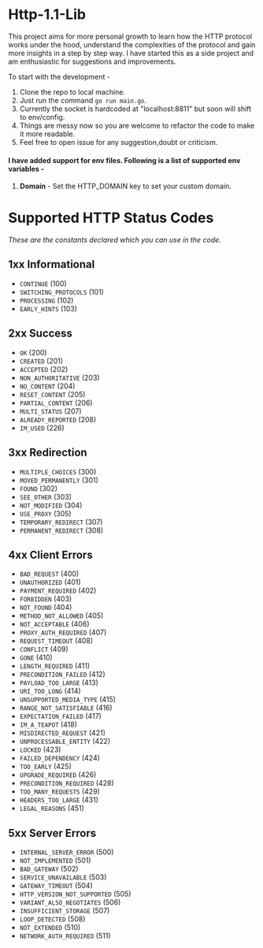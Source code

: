 # Http-1.1-Lib

This project aims for more personal growth to learn how the HTTP protocol works under the hood, understand the complexities of the protocol and gain more insights in a step by step way. I have started this as a side project and am enthusiastic for suggestions and improvements.

To start with the development - 
1. Clone the repo to local machine.
2. Just run the command `go run main.go`.
3. Currently the socket is hardcoded at "localhost:8811" but soon will shift to env/config.
4. Things are messy now so you are welcome to refactor the code to make it more readable.
5. Feel free to open issue for any suggestion,doubt or criticism.


#### I have added support for env files. Following is a list of supported env variables - 
1. **Domain** - Set the HTTP_DOMAIN key to set your custom domain.

# Supported HTTP Status Codes
*These are the constants declared which you can use in the code.*

## 1xx Informational

- `CONTINUE` (100)
- `SWITCHING_PROTOCOLS` (101)
- `PROCESSING` (102)
- `EARLY_HINTS` (103)

## 2xx Success

- `OK` (200)
- `CREATED` (201)
- `ACCEPTED` (202)
- `NON_AUTHORITATIVE` (203)
- `NO_CONTENT` (204)
- `RESET_CONTENT` (205)
- `PARTIAL_CONTENT` (206)
- `MULTI_STATUS` (207)
- `ALREADY_REPORTED` (208)
- `IM_USED` (226)

## 3xx Redirection

- `MULTIPLE_CHOICES` (300)
- `MOVED_PERMANENTLY` (301)
- `FOUND` (302)
- `SEE_OTHER` (303)
- `NOT_MODIFIED` (304)
- `USE_PROXY` (305)
- `TEMPORARY_REDIRECT` (307)
- `PERMANENT_REDIRECT` (308)

## 4xx Client Errors

- `BAD_REQUEST` (400)
- `UNAUTHORIZED` (401)
- `PAYMENT_REQUIRED` (402)
- `FORBIDDEN` (403)
- `NOT_FOUND` (404)
- `METHOD_NOT_ALLOWED` (405)
- `NOT_ACCEPTABLE` (406)
- `PROXY_AUTH_REQUIRED` (407)
- `REQUEST_TIMEOUT` (408)
- `CONFLICT` (409)
- `GONE` (410)
- `LENGTH_REQUIRED` (411)
- `PRECONDITION_FAILED` (412)
- `PAYLOAD_TOO_LARGE` (413)
- `URI_TOO_LONG` (414)
- `UNSUPPORTED_MEDIA_TYPE` (415)
- `RANGE_NOT_SATISFIABLE` (416)
- `EXPECTATION_FAILED` (417)
- `IM_A_TEAPOT` (418)
- `MISDIRECTED_REQUEST` (421)
- `UNPROCESSABLE_ENTITY` (422)
- `LOCKED` (423)
- `FAILED_DEPENDENCY` (424)
- `TOO_EARLY` (425)
- `UPGRADE_REQUIRED` (426)
- `PRECONDITION_REQUIRED` (428)
- `TOO_MANY_REQUESTS` (429)
- `HEADERS_TOO_LARGE` (431)
- `LEGAL_REASONS` (451)

## 5xx Server Errors

- `INTERNAL_SERVER_ERROR` (500)
- `NOT_IMPLEMENTED` (501)
- `BAD_GATEWAY` (502)
- `SERVICE_UNAVAILABLE` (503)
- `GATEWAY_TIMEOUT` (504)
- `HTTP_VERSION_NOT_SUPPORTED` (505)
- `VARIANT_ALSO_NEGOTIATES` (506)
- `INSUFFICIENT_STORAGE` (507)
- `LOOP_DETECTED` (508)
- `NOT_EXTENDED` (510)
- `NETWORK_AUTH_REQUIRED` (511)